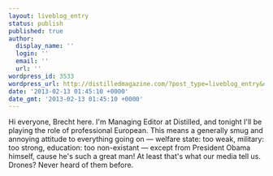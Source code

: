 ```yaml
---
layout: liveblog_entry
status: publish
published: true
author:
  display_name: ''
  login: ''
  email: ''
  url: ''
wordpress_id: 3533
wordpress_url: http://distilledmagazine.com/?post_type=liveblog_entry&#038;p=3533
date: '2013-02-13 01:45:10 +0000'
date_gmt: '2013-02-13 01:45:10 +0000'
---
```

<p>Hi everyone, Brecht here. I'm Managing Editor at Distilled, and tonight I'll be playing the role of professional European. This means a generally smug and annoying attitude to everything going on — welfare state: too weak, military: too strong, education: too non-existant — except from President Obama himself, cause he's such a great man! At least that's what our media tell us. Drones? Never heard of them before.</p>
